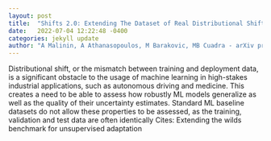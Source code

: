 ```yaml
---
layout: post
title:  "Shifts 2.0: Extending The Dataset of Real Distributional Shifts"
date:   2022-07-04 12:22:48 -0400
categories: jekyll update
author: "A Malinin, A Athanasopoulos, M Barakovic, MB Cuadra - arXiv preprint arXiv , 2022"
---
```

Distributional shift, or the mismatch between training and deployment data, is a significant obstacle to the usage of machine learning in high-stakes industrial applications, such as autonomous driving and medicine. This creates a need to be able to assess how robustly ML models generalize as well as the quality of their uncertainty estimates. Standard ML baseline datasets do not allow these properties to be assessed, as the training, validation and test data are often identically 
Cites: Extending the wilds benchmark for unsupervised adaptation